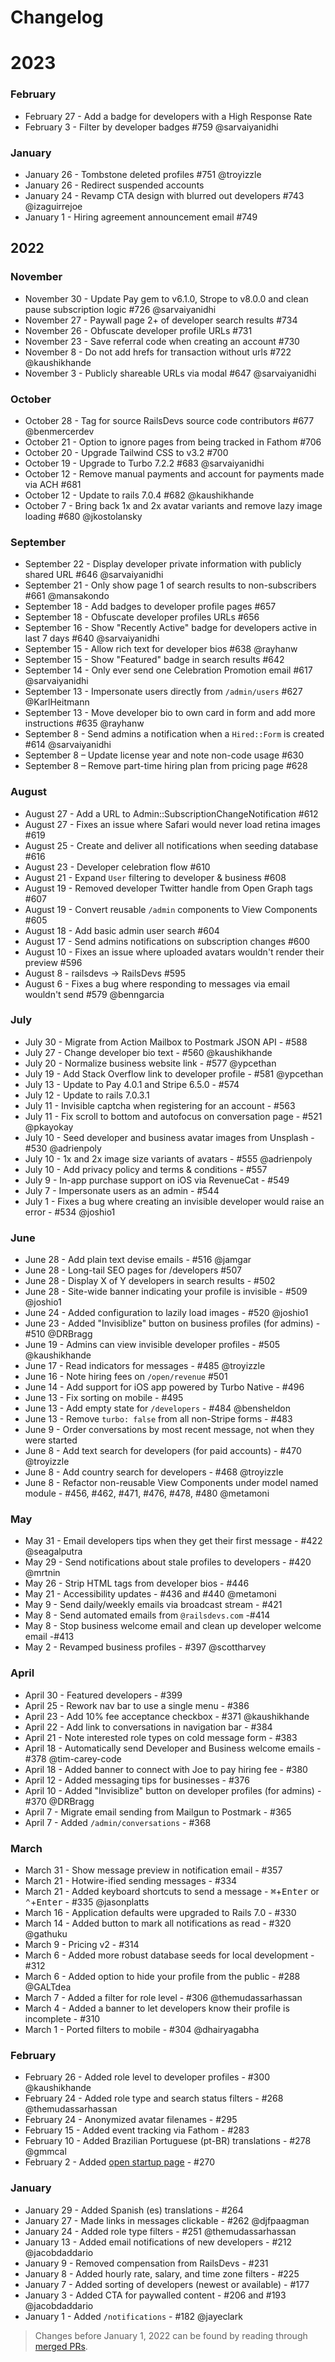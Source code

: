 # Changelog

# 2023

### February

* February 27 - Add a badge for developers with a High Response Rate
* February 3 - Filter by developer badges #759 @sarvaiyanidhi

### January

* January 26 - Tombstone deleted profiles #751 @troyizzle
* January 26 - Redirect suspended accounts
* January 24 - Revamp CTA design with blurred out developers #743 @izaguirrejoe
* January 1 - Hiring agreement announcement email #749

## 2022

### November

* November 30 - Update Pay gem to v6.1.0, Strope to v8.0.0 and clean pause subscription logic #726 @sarvaiyanidhi
* November 27 - Paywall page 2+ of developer search results #734
* November 26 - Obfuscate developer profile URLs #731
* November 23 - Save referral code when creating an account #730
* November 8 - Do not add hrefs for transaction without urls #722 @kaushikhande
* November 3 - Publicly shareable URLs via modal #647 @sarvaiyanidhi

### October

* October 28 - Tag for source RailsDevs source code contributors #677 @benmercerdev
* October 21 - Option to ignore pages from being tracked in Fathom #706
* October 20 - Upgrade Tailwind CSS to v3.2 #700
* October 19 - Upgrade to Turbo 7.2.2 #683 @sarvaiyanidhi
* October 12 - Remove manual payments and account for payments made via ACH #681
* October 12 - Update to rails 7.0.4 #682 @kaushikhande
* October 7 - Bring back 1x and 2x avatar variants and remove lazy image loading #680 @jkostolansky

### September

* September 22  - Display developer private information with publicly shared URL #646 @sarvaiyanidhi
* September 21 - Only show page 1 of search results to non-subscribers #661 @mansakondo
* September 18 - Add badges to developer profile pages #657
* September 18 - Obfuscate developer profiles URLs #656
* September 16 - Show "Recently Active" badge for developers active in last 7 days #640 @sarvaiyanidhi
* September 15 - Allow rich text for developer bios #638 @rayhanw
* September 15 - Show "Featured" badge in search results #642
* September 14 - Only ever send one Celebration Promotion email #617 @sarvaiyanidhi
* September 13 - Impersonate users directly from `/admin/users` #627 @KarlHeitmann
* September 13 - Move developer bio to own card in form and add more instructions #635 @rayhanw
* September 8 - Send admins a notification when a `Hired::Form` is created #614 @sarvaiyanidhi
* September 8 – Update license year and note non-code usage #630
* September 8 – Remove part-time hiring plan from pricing page #628

### August

* August 27 - Add a URL to Admin::SubscriptionChangeNotification #612
* August 27 - Fixes an issue where Safari would never load retina images #619
* August 25 - Create and deliver all notifications when seeding database #616
* August 23 - Developer celebration flow #610
* August 21 - Expand `User` filtering to developer & business #608
* August 19 - Removed developer Twitter handle from Open Graph tags #607
* August 19 - Convert reusable `/admin` components to View Components #605
* August 18 - Add basic admin user search #604
* August 17 - Send admins notifications on subscription changes #600
* August 10 - Fixes an issue where uploaded avatars wouldn't render their preview #596
* August 8 - railsdevs -> RailsDevs #595
* August 6 - Fixes a bug where responding to messages via email wouldn't send #579 @benngarcia

### July

* July 30 - Migrate from Action Mailbox to Postmark JSON API - #588
* July 27 - Change developer bio text - #560 @kaushikhande
* July 20 - Normalize business website link - #577 @ypcethan
* July 19 - Add Stack Overflow link to developer profile - #581 @ypcethan
* July 13 - Update to Pay 4.0.1 and Stripe 6.5.0 - #574
* July 12 - Update to rails 7.0.3.1
* July 11 - Invisible captcha when registering for an account - #563
* July 11 - Fix scroll to bottom and autofocus on conversation page - #521 @pkayokay
* July 10 - Seed developer and business avatar images from Unsplash - #530 @adrienpoly
* July 10 - 1x and 2x image size variants of avatars - #555 @adrienpoly
* July 10 - Add privacy policy and terms & conditions - #557
* July 9 - In-app purchase support on iOS via RevenueCat - #549
* July 7 - Impersonate users as an admin - #544
* July 1 - Fixes a bug where creating an invisible developer would raise an error - #534 @joshio1

### June

* June 28 - Add plain text devise emails - #516 @jamgar
* June 28 - Long-tail SEO pages for /developers #507
* June 28 - Display X of Y developers in search results - #502
* June 28 - Site-wide banner indicating your profile is invisible - #509 @joshio1
* June 24 - Added configuration to lazily load images - #520 @joshio1
* June 23 - Added "Invisiblize" button on business profiles (for admins) - #510 @DRBragg
* June 19 - Admins can view invisible developer profiles - #505 @kaushikhande
* June 17 - Read indicators for messages - #485 @troyizzle
* June 16 - Note hiring fees on `/open/revenue` #501
* June 14 - Add support for iOS app powered by Turbo Native - #496
* June 13 - Fix sorting on mobile - #495
* June 13 - Add empty state for `/developers` - #484 @bensheldon
* June 13 - Remove `turbo: false` from all non-Stripe forms - #483
* June 9 - Order conversations by most recent message, not when they were started
* June 8 - Add text search for developers (for paid accounts) - #470 @troyizzle
* June 8 - Add country search for developers - #468 @troyizzle
* June 8 - Refactor non-reusable View Components under model named module - #456, #462, #471, #476, #478, #480 @metamoni

### May

* May 31 - Email developers tips when they get their first message - #422 @seagalputra
* May 29 - Send notifications about stale profiles to developers - #420 @mrtnin
* May 26 - Strip HTML tags from developer bios - #446
* May 21 - Accessibility updates - #436 and #440 @metamoni
* May 9 - Send daily/weekly emails via broadcast stream - #421
* May 8 - Send automated emails from `@railsdevs.com` -#414
* May 8 - Stop business welcome email and clean up developer welcome email -#413
* May 2 - Revamped business profiles - #397 @scottharvey

### April

* April 30 - Featured developers - #399
* April 25 - Rework nav bar to use a single menu - #386
* April 23 - Add 10% fee acceptance checkbox - #371 @kaushikhande
* April 22 - Add link to conversations in navigation bar - #384
* April 21 - Note interested role types on cold message form - #383
* April 18 - Automatically send Developer and Business welcome emails - #378 @tim-carey-code
* April 18 - Added banner to connect with Joe to pay hiring fee - #380
* April 12 - Added messaging tips for businesses - #376
* April 10 - Added "Invisiblize" button on developer profiles (for admins) - #370 @DRBragg
* April 7 - Migrate email sending from Mailgun to Postmark - #365
* April 7 - Added `/admin/conversations` - #368

### March

* March 31 - Show message preview in notification email - #357
* March 21 - Hotwire-ified sending messages - #334
* March 21 - Added keyboard shortcuts to send a message - <kbd>⌘</kbd>+<kbd>Enter</kbd> or <kbd>⌃</kbd>+<kbd>Enter</kbd> - #335 @jasonplatts
* March 16 - Application defaults were upgraded to Rails 7.0 - #330
* March 14 - Added button to mark all notifications as read - #320 @gathuku
* March 9 - Pricing v2 - #314
* March 6 - Added more robust database seeds for local development - #312
* March 6 - Added option to hide your profile from the public - #288 @GALTdea
* March 7 - Added a filter for role level - #306 @themudassarhassan
* March 4 - Added a banner to let developers know their profile is incomplete - #310
* March 1 - Ported filters to mobile - #304 @dhairyagabha

### February

* February 26 - Added role level to developer profiles - #300 @kaushikhande
* February 24 - Added role type and search status filters - #268 @themudassarhassan
* February 24 - Anonymized avatar filenames - #295
* February 15 - Added event tracking via Fathom - #283
* February 10 - Added Brazilian Portuguese (pt-BR) translations - #278 @gmmcal
* February 2 - Added [open startup page](https://railsdevs.com/open) - #270

### January

* January 29 - Added Spanish (es) translations - #264
* January 27 - Made links in messages clickable - #262 @djfpaagman
* January 24 - Added role type filters - #251 @themudassarhassan
* January 13 - Added email notifications of new developers - #212 @jacobdaddario
* January 9 - Removed compensation from RailsDevs - #231
* January 8 - Added hourly rate, salary, and time zone filters - #225
* January 7 - Added sorting of developers (newest or available) - #177
* January 3 - Added CTA for paywalled content - #206 and #193 @jacobdaddario
* January 1 - Added `/notifications` - #182 @jayeclark

> Changes before January 1, 2022 can be found by reading through [merged PRs](https://github.com/joemasilotti/railsdevs.com/pulls?q=is%3Apr+is%3Amerged).
